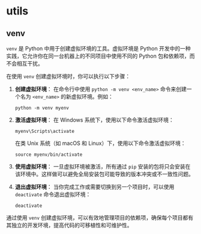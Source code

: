 # utils

## venv
`venv` 是 Python 中用于创建虚拟环境的工具。虚拟环境是 Python 开发中的一种实践，它允许你在同一台机器上的不同项目中使用不同的 Python 包和依赖项，而不会相互干扰。

在使用 `venv` 创建虚拟环境时，你可以执行以下步骤：

1. **创建虚拟环境**：
   在命令行中使用 `python -m venv <env_name>` 命令来创建一个名为 `<env_name>` 的新虚拟环境。例如：
   ```
   python -m venv myenv
   ```

2. **激活虚拟环境**：
   在 Windows 系统下，使用以下命令激活虚拟环境：
   ```
   myenv\Scripts\activate
   ```
   在类 Unix 系统（如 macOS 和 Linux）下，使用以下命令激活虚拟环境：
   ```
   source myenv/bin/activate
   ```

3. **使用虚拟环境**：
   一旦虚拟环境被激活，所有通过 `pip` 安装的包将只会安装在该环境中。这样做可以避免全局安装包可能导致的版本冲突或不一致性问题。

4. **退出虚拟环境**：
   当你完成工作或需要切换到另一个项目时，可以使用 `deactivate` 命令退出虚拟环境：
   ```
   deactivate
   ```

通过使用 `venv` 创建虚拟环境，可以有效地管理项目的依赖项，确保每个项目都有其独立的开发环境，提高代码的可移植性和可维护性。